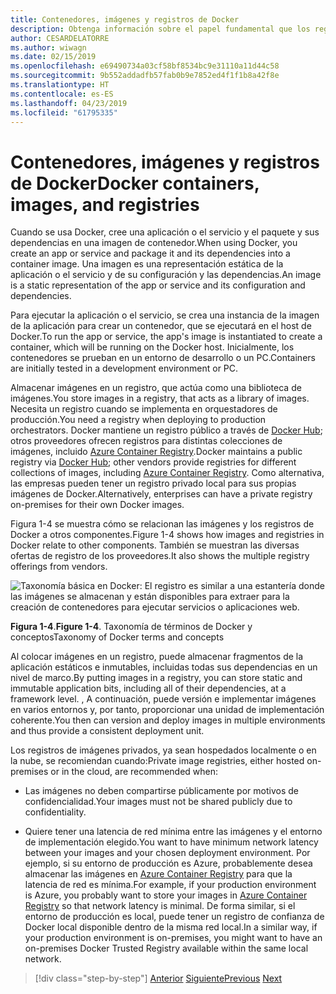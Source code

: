 ```yaml
---
title: Contenedores, imágenes y registros de Docker
description: Obtenga información sobre el papel fundamental que los registros de reproducirán generales de la manera de Docker de la implementación de aplicaciones.
author: CESARDELATORRE
ms.author: wiwagn
ms.date: 02/15/2019
ms.openlocfilehash: e69490734a03cf58bf8534bc9e31110a11d44c58
ms.sourcegitcommit: 9b552addadfb57fab0b9e7852ed4f1f1b8a42f8e
ms.translationtype: HT
ms.contentlocale: es-ES
ms.lasthandoff: 04/23/2019
ms.locfileid: "61795335"
---
```

# <a name="docker-containers-images-and-registries"></a><span data-ttu-id="4fa13-103">Contenedores, imágenes y registros de Docker</span><span class="sxs-lookup"><span data-stu-id="4fa13-103">Docker containers, images, and registries</span></span>

<span data-ttu-id="4fa13-104">Cuando se usa Docker, cree una aplicación o el servicio y el paquete y sus dependencias en una imagen de contenedor.</span><span class="sxs-lookup"><span data-stu-id="4fa13-104">When using Docker, you create an app or service and package it and its dependencies into a container image.</span></span> <span data-ttu-id="4fa13-105">Una imagen es una representación estática de la aplicación o el servicio y de su configuración y las dependencias.</span><span class="sxs-lookup"><span data-stu-id="4fa13-105">An image is a static representation of the app or service and its configuration and dependencies.</span></span>

<span data-ttu-id="4fa13-106">Para ejecutar la aplicación o el servicio, se crea una instancia de la imagen de la aplicación para crear un contenedor, que se ejecutará en el host de Docker.</span><span class="sxs-lookup"><span data-stu-id="4fa13-106">To run the app or service, the app's image is instantiated to create a container, which will be running on the Docker host.</span></span> <span data-ttu-id="4fa13-107">Inicialmente, los contenedores se prueban en un entorno de desarrollo o un PC.</span><span class="sxs-lookup"><span data-stu-id="4fa13-107">Containers are initially tested in a development environment or PC.</span></span>

<span data-ttu-id="4fa13-108">Almacenar imágenes en un registro, que actúa como una biblioteca de imágenes.</span><span class="sxs-lookup"><span data-stu-id="4fa13-108">You store images in a registry, that acts as a library of images.</span></span> <span data-ttu-id="4fa13-109">Necesita un registro cuando se implementa en orquestadores de producción.</span><span class="sxs-lookup"><span data-stu-id="4fa13-109">You need a registry when deploying to production orchestrators.</span></span> <span data-ttu-id="4fa13-110">Docker mantiene un registro público a través de [Docker Hub](https://hub.docker.com/); otros proveedores ofrecen registros para distintas colecciones de imágenes, incluido [Azure Container Registry](https://azure.microsoft.com/services/container-registry/).</span><span class="sxs-lookup"><span data-stu-id="4fa13-110">Docker maintains a public registry via [Docker Hub](https://hub.docker.com/); other vendors provide registries for different collections of images, including [Azure Container Registry](https://azure.microsoft.com/services/container-registry/).</span></span> <span data-ttu-id="4fa13-111">Como alternativa, las empresas pueden tener un registro privado local para sus propias imágenes de Docker.</span><span class="sxs-lookup"><span data-stu-id="4fa13-111">Alternatively, enterprises can have a private registry on-premises for their own Docker images.</span></span>

<span data-ttu-id="4fa13-112">Figura 1-4 se muestra cómo se relacionan las imágenes y los registros de Docker a otros componentes.</span><span class="sxs-lookup"><span data-stu-id="4fa13-112">Figure 1-4 shows how images and registries in Docker relate to other components.</span></span> <span data-ttu-id="4fa13-113">También se muestran las diversas ofertas de registro de los proveedores.</span><span class="sxs-lookup"><span data-stu-id="4fa13-113">It also shows the multiple registry offerings from vendors.</span></span>

![Taxonomía básica en Docker: El registro es similar a una estantería donde las imágenes se almacenan y están disponibles para extraer para la creación de contenedores para ejecutar servicios o aplicaciones web.](./media/image4.png)

<span data-ttu-id="4fa13-118">**Figura 1-4**.</span><span class="sxs-lookup"><span data-stu-id="4fa13-118">**Figure 1-4**.</span></span> <span data-ttu-id="4fa13-119">Taxonomía de términos de Docker y conceptos</span><span class="sxs-lookup"><span data-stu-id="4fa13-119">Taxonomy of Docker terms and concepts</span></span>

<span data-ttu-id="4fa13-120">Al colocar imágenes en un registro, puede almacenar fragmentos de la aplicación estáticos e inmutables, incluidas todas sus dependencias en un nivel de marco.</span><span class="sxs-lookup"><span data-stu-id="4fa13-120">By putting images in a registry, you can store static and immutable application bits, including all of their dependencies, at a framework level.</span></span> <span data-ttu-id="4fa13-121">, A continuación, puede versión e implementar imágenes en varios entornos y, por tanto, proporcionar una unidad de implementación coherente.</span><span class="sxs-lookup"><span data-stu-id="4fa13-121">You then can version and deploy images in multiple environments and thus provide a consistent deployment unit.</span></span>

<span data-ttu-id="4fa13-122">Los registros de imágenes privados, ya sean hospedados localmente o en la nube, se recomiendan cuando:</span><span class="sxs-lookup"><span data-stu-id="4fa13-122">Private image registries, either hosted on-premises or in the cloud, are recommended when:</span></span>

- <span data-ttu-id="4fa13-123">Las imágenes no deben compartirse públicamente por motivos de confidencialidad.</span><span class="sxs-lookup"><span data-stu-id="4fa13-123">Your images must not be shared publicly due to confidentiality.</span></span>

- <span data-ttu-id="4fa13-124">Quiere tener una latencia de red mínima entre las imágenes y el entorno de implementación elegido.</span><span class="sxs-lookup"><span data-stu-id="4fa13-124">You want to have minimum network latency between your images and your chosen deployment environment.</span></span> <span data-ttu-id="4fa13-125">Por ejemplo, si su entorno de producción es Azure, probablemente desea almacenar las imágenes en [Azure Container Registry](https://azure.microsoft.com/services/container-registry/) para que la latencia de red es mínima.</span><span class="sxs-lookup"><span data-stu-id="4fa13-125">For example, if your production environment is Azure, you probably want to store your images in [Azure Container Registry](https://azure.microsoft.com/services/container-registry/) so that network latency is minimal.</span></span> <span data-ttu-id="4fa13-126">De forma similar, si el entorno de producción es local, puede tener un registro de confianza de Docker local disponible dentro de la misma red local.</span><span class="sxs-lookup"><span data-stu-id="4fa13-126">In a similar way, if your production environment is on-premises, you might want to have an on-premises Docker Trusted Registry available within the same local network.</span></span>

>[!div class="step-by-step"]
><span data-ttu-id="4fa13-127">[Anterior](docker-terminology.md)
>[Siguiente](road-to-modern-applications-based-on-containers.md)</span><span class="sxs-lookup"><span data-stu-id="4fa13-127">[Previous](docker-terminology.md)
[Next](road-to-modern-applications-based-on-containers.md)</span></span>
